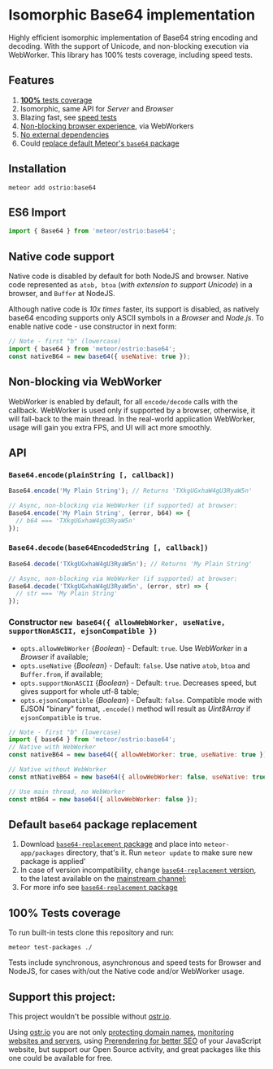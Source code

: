 # Isomorphic Base64 implementation

Highly efficient isomorphic implementation of Base64 string encoding and decoding. With the support of Unicode, and non-blocking execution via WebWorker. This library has 100% tests coverage, including speed tests.

## Features

  1. [__100%__ tests coverage](https://github.com/VeliovGroup/meteor-base64#100-tests-coverage)
  2. Isomorphic, same API for *Server* and *Browser*
  3. Blazing fast, see [speed tests](https://github.com/VeliovGroup/meteor-base64#100-tests-coverage)
  4. [Non-blocking browser experience](https://github.com/VeliovGroup/meteor-base64#non-blocking-via-webworker), via WebWorkers
  5. [No external dependencies](https://github.com/VeliovGroup/meteor-base64/blob/master/package.js#L9)
  6. Could [replace default Meteor's `base64` package](https://github.com/VeliovGroup/meteor-base64#default-base64-package-replacement)

## Installation

```shell
meteor add ostrio:base64
```

## ES6 Import

```js
import { Base64 } from 'meteor/ostrio:base64';
```

## Native code support

Native code is disabled by default for both NodeJS and browser. Native code represented as `atob, btoa` (*with extension to support Unicode*) in a browser, and `Buffer` at NodeJS.

Although native code is *10x times* faster, its support is disabled, as natively base64 encoding supports only ASCII symbols in a *Browser* and *Node.js*. To enable native code - use constructor in next form:

```js
// Note - first "b" (lowercase)
import { base64 } from 'meteor/ostrio:base64';
const nativeB64 = new base64({ useNative: true });
```

## Non-blocking via WebWorker

WebWorker is enabled by default, for all `encode/decode` calls with the callback. WebWorker is used only if supported by a browser, otherwise, it will fall-back to the main thread. In the real-world application WebWorker, usage will gain you extra FPS, and UI will act more smoothly.

## API

### `Base64.encode(plainString [, callback])`

```js
Base64.encode('My Plain String'); // Returns 'TXkgUGxhaW4gU3RyaW5n'

// Async, non-blocking via WebWorker (if supported) at browser:
Base64.encode('My Plain String', (error, b64) => {
  // b64 === 'TXkgUGxhaW4gU3RyaW5n'
});
```

### `Base64.decode(base64EncodedString [, callback])`

```js
Base64.decode('TXkgUGxhaW4gU3RyaW5n'); // Returns 'My Plain String'

// Async, non-blocking via WebWorker (if supported) at browser:
Base64.decode('TXkgUGxhaW4gU3RyaW5n', (error, str) => {
  // str === 'My Plain String'
});
```

### Constructor `new base64({ allowWebWorker, useNative, supportNonASCII, ejsonCompatible })`

  - `opts.allowWebWorker` {*Boolean*} - Default: `true`. Use *WebWorker* in a *Browser* if available;
  - `opts.useNative` {*Boolean*} - Default: `false`. Use native `atob`, `btoa` and `Buffer.from`, if available;
  - `opts.supportNonASCII` {*Boolean*} - Default: `true`. Decreases speed, but gives support for whole utf-8 table;
  - `opts.ejsonCompatible` {*Boolean*} - Default: `false`. Compatible mode with EJSON "binary" format, `.encode()` method will result as *Uint8Array* if `ejsonCompatible` is `true`.

```js
// Note - first "b" (lowercase)
import { base64 } from 'meteor/ostrio:base64';
// Native with WebWorker
const nativeB64 = new base64({ allowWebWorker: true, useNative: true });

// Native without WebWorker
const mtNativeB64 = new base64({ allowWebWorker: false, useNative: true });

// Use main thread, no WebWorker
const mtB64 = new base64({ allowWebWorker: false });
```

## Default `base64` package replacement

  1. Download [`base64-replacement` package](https://github.com/VeliovGroup/meteor-base64-replacement/archive/master.zip) and place into `meteor-app/packages` directory, that's it. Run `meteor update` to make sure new package is applied'
  2. In case of version incompatibility, change [`base64-replacement` version](https://github.com/VeliovGroup/meteor-base64-replacement/blob/master/package.js#L3), to the latest available on the [mainstream channel](https://github.com/meteor/meteor/blob/devel/packages/base64/package.js#L3);
  3. For more info see [`base64-replacement` package](https://github.com/VeliovGroup/meteor-base64-replacement)

## 100% Tests coverage

To run built-in tests clone this repository and run:

```shell
meteor test-packages ./
```

Tests include synchronous, asynchronous and speed tests for Browser and NodeJS, for cases with/out the Native code and/or WebWorker usage.

## Support this project:

This project wouldn't be possible without [ostr.io](https://ostr.io).

Using [ostr.io](https://ostr.io) you are not only [protecting domain names](https://ostr.io/info/domain-names-protection), [monitoring websites and servers](https://ostr.io/info/monitoring), using [Prerendering for better SEO](https://ostr.io/info/prerendering) of your JavaScript website, but support our Open Source activity, and great packages like this one could be available for free.
